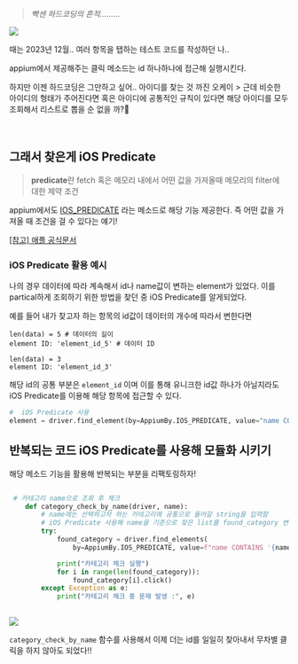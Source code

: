 > _빡센 하드코딩의 흔적........._

![](https://velog.velcdn.com/images/songgaram/post/10a3ecfc-39ab-42f2-8f7f-4010328b88b1/image.png)


때는 2023년 12월.. 여러 항목을 탭하는 테스트 코드를 작성하던 나..

appium에서 제공해주는 클릭 메소드는 id 하나하나에 접근해 실행시킨다. 

하지만 이젠 하드코딩은 그만하고 싶어.. 아이디를 찾는 것 까진 오케이 > 근데 비슷한 아이디의 형태가 주어진다면 혹은 아이디에 공통적인 규칙이 있다면 해당 아이디를 모두 조회해서 리스트로 뽑을 순 없을 까?🤔

<br>

## 그래서 찾은게 iOS Predicate

>**predicate**란 fetch 혹은 메모리 내에서 어떤 값을 가져올때 메모리의 filter에 대한 제약 조건

appium에서도 [IOS_PREDICATE](https://github.com/appium/appium/blob/1.19/docs/en/writing-running-appium/ios/ios-predicate.md) 라는 메소드로 해당 기능 제공한다. 즉 어떤 값을 가져올 때 조건을 걸 수 있다는 얘기!

[[참고] 애플 공식문서](https://developer.apple.com/documentation/foundation/nspredicate)



### iOS Predicate 활용 예시
나의 경우 데이터에 따라 계속해서 id나 name값이 변하는 element가 있었다. 이를 partical하게 조회하기 위한 방법을 찾던 중 iOS Predicate를 알게되었다.


예를 들어 내가 찾고자 하는 항목의 id값이 데이터의 개수에 따라서 변한다면

```
len(data) = 5 # 데이터의 길이
element ID: 'element_id_5' # 데이터 ID

len(data) = 3
element ID: 'element_id_3'
```


해당 id의 공통 부분은 `element_id` 이며 이를 통해 유니크한 id값 하나가 아닐지라도 iOS Predicate를 이용해 해당 항목에 접근할 수 있다.

```python
#  iOS Predicate 사용
element = driver.find_element(by=AppiumBy.IOS_PREDICATE, value="name CONTAINS 'element_id_'")
```




## 반복되는 코드 iOS Predicate를 사용해 모듈화 시키기

해당 메소드 기능을 활용해 반복되는 부분을 리팩토링하자!
```python

 # 카테고리 name으로 조회 후 체크
    def category_check_by_name(driver, name):
        # name에는 선택하고자 하는 카테고리에 공통으로 들어갈 string을 입력함
        # iOS Predicate 사용해 name을 기준으로 찾은 list를 found_category 변수에 저장함
        try:
            found_category = driver.find_elements(
                by=AppiumBy.IOS_PREDICATE, value=f"name CONTAINS '{name}'")

            print("카테고리 체크 실행")
            for i in range(len(found_category)):
                found_category[i].click()
        except Exception as e:
            print("카테고리 체크 중 문제 발생 :", e)
        
```


![](https://velog.velcdn.com/images/songgaram/post/6f0c143a-0e53-4db5-a6ff-5b3468f2fdd1/image.gif)

`category_check_by_name` 함수를 사용해서 이제 더는 id를 일일히 찾아내서 무차별 클릭을 하지 않아도 되었다!!
